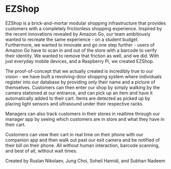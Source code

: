 # EZShop
EZShop is a brick-and-mortar modular shopping infrastructure that provides customers with a completely frictionless shopping experience. Inspired by the recent innovations revealed by Amazon Go, our team ambitiously wanted to recreate the same experience - on a student budget. Furthermore, we wanted to innovate and go one step further - users of Amazon Go have to scan in and out of the store with a barcode to verify their identity. We wanted to remove that friction as well, and we did. With just everyday mobile devices, and a Raspberry Pi, we created EZShop.

The proof-of-concept that we actually created is incredibly true to our vision - we have built a revolving-door shopping system where individuals register into our database by providing only their name and a picture of themselves. Customers can then enter our shop by simply walking by the camera stationed at our entrance, and can pick up an item and have it automatically added to their cart. Items are detected as picked up by placing light sensors and ultrasound under their respective racks.

Managers can also track customers in their stores in realtime through our manager app by seeing which customers are in store and what they have in their cart.

Customers can view their cart in real time on their phone with our companion app and then walk out past our exit camera and be notified of their bill on their phone. All without human interaction, barcode scanning, and best of all, without wait times.

Created by Ruslan Nikolaev, Jung Choi, Soheil Hamidi, and Subhan Nadeem